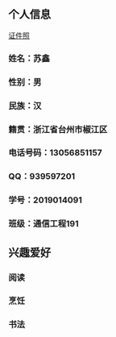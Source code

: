## 个人信息
[证件照](/zhengjianzhao.jpg)
### 姓名：苏鑫
### 性别：男
### 民族：汉
### 籍贯：浙江省台州市椒江区
### 电话号码：13056851157
### QQ：939597201
### 学号：2019014091
### 班级：通信工程191

## 兴趣爱好
### 阅读
### 烹饪
### 书法

